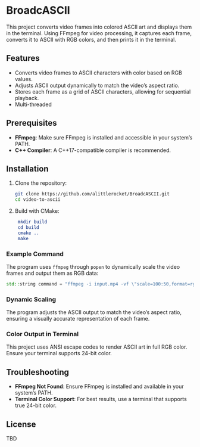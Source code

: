 # BroadcASCII

This project converts video frames into colored ASCII art and displays them in the terminal. Using FFmpeg for video processing, it captures each frame, converts it to ASCII with RGB colors, and then prints it in the terminal.

## Features

- Converts video frames to ASCII characters with color based on RGB values.
- Adjusts ASCII output dynamically to match the video’s aspect ratio.
- Stores each frame as a grid of ASCII characters, allowing for sequential playback.
- Multi-threaded

## Prerequisites

- **FFmpeg**: Make sure FFmpeg is installed and accessible in your system’s PATH.
- **C++ Compiler**: A C++17-compatible compiler is recommended.

## Installation

1. Clone the repository:
   ```bash
   git clone https://github.com/alittlerocket/BroadcASCII.git
   cd video-to-ascii
   ```

2. Build with CMake:
   ```cmake
    mkdir build
    cd build
    cmake ..
    make
   ```

### Example Command

The program uses `ffmpeg` through `popen` to dynamically scale the video frames and output them as RGB data:

```cpp
std::string command = "ffmpeg -i input.mp4 -vf \"scale=100:50,format=rgb24\" -f rawvideo -";
```

### Dynamic Scaling

The program adjusts the ASCII output to match the video’s aspect ratio, ensuring a visually accurate representation of each frame.

### Color Output in Terminal

This project uses ANSI escape codes to render ASCII art in full RGB color. Ensure your terminal supports 24-bit color.

## Troubleshooting

- **FFmpeg Not Found**: Ensure FFmpeg is installed and available in your system’s PATH.
- **Terminal Color Support**: For best results, use a terminal that supports true 24-bit color.

## License

TBD
